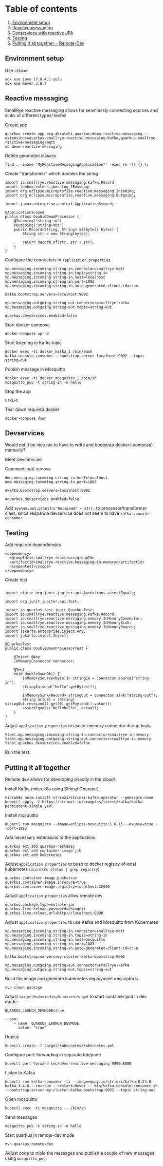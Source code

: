 # Table of contents
1. [Environment setup](#env)
2. [Reactive messaging](#reactive-messaging)
3. [Devservices with reactive JPA](#devservices)
4. [Testing](#testing)
5. [Putting it all together = Remote-Dev](#remote-dev)

## Environment setup <a id="env"></a>

Use `sdkman`!

```
sdk use java 17.0.4.1-zulu
sdk use maven 3.8.7
```


## Reactive messaging <a id="reactive-messaging"></a>
SmallRye reactive messaging allows for seamlessly connecting sources and sinks of different types/ techs!

Create app
```
quarkus create app org.abratuhi.quarkus:demo-reactive-messaging --extensions=quarkus-smallrye-reactive-messaging-kafka,quarkus-smallrye-reactive-messaging-mqtt
cd demo-reactive-messaging
```

Delete generated classes
```
find . -iname 'MyReactiveMessagingApplication*' -exec rm -fr {} \;
```

Create "transformer" which doubles the string

```
import io.smallrye.reactive.messaging.kafka.Record;
import lombok.extern.jbosslog.JBossLog;
import org.eclipse.microprofile.reactive.messaging.Incoming;
import org.eclipse.microprofile.reactive.messaging.Outgoing;

import javax.enterprise.context.ApplicationScoped;

@ApplicationScoped
public class DoubleDownProcessor {
    @Incoming("string-in")
    @Outgoing("string-out")
    public Record<String, String> x2(byte[] bytes) {
        String str = new String(bytes);

        return Record.of(str, str + str);
    }
}
```

Configure the connectors in `application.properties`
```
mp.messaging.incoming.string-in.connector=smallrye-mqtt
mp.messaging.incoming.string-in.topic=string-in
mp.messaging.incoming.string-in.host=localhost
mp.messaging.incoming.string-in.port=1883
mp.messaging.incoming.string-in.auto-generated-client-id=true

kafka.bootstrap.servers=localhost:9092

mp.messaging.outgoing.string-out.connector=smallrye-kafka
mp.messaging.outgoing.string-out.topic=string-out

quarkus.devservices.enabled=false
```

Start docker compose
```
docker-compose up -d
```

Start listening to Kafka topic
```
docker exec -ti docker_kafka_1 /bin/bash
kafka-console-consumer --bootstrap-server localhost:9092 --topic string-out
```

Publish message in Mosquitto
```
docker exec -ti docker_mosquitto_1 /bin/sh
mosquitto_pub -t string-in -m hello
```

Stop the app
```
CTRL+C
```

Tear down required docker
```
docker-compose down
```

## Devservices <a id="devservices"></a>
Would not it be nice not to have to write and bootstrap docker(-compose) manually?

Meet Devservices!

Comment-out/ remove 
```
#mp.messaging.incoming.string-in.host=localhost
#mp.messaging.incoming.string-in.port=1883

#kafka.bootstrap.servers=localhost:9092

#quarkus.devservices.enabled=false
```

Add `System.out.println("Received" + str);` to processor/transformer class, since redpanda devservice does not seem to have `kafka-console-consumer`

## Testing <a id="testing"></a>
Add required dependencies
```
<dependency>
  <groupId>io.smallrye.reactive</groupId>
  <artifactId>smallrye-reactive-messaging-in-memory</artifactId>
  <scope>test</scope>
</dependency>
```

Create test
```

import static org.junit.jupiter.api.Assertions.assertEquals;

import org.junit.jupiter.api.Test;

import io.quarkus.test.junit.QuarkusTest;
import io.smallrye.reactive.messaging.kafka.Record;
import io.smallrye.reactive.messaging.memory.InMemoryConnector;
import io.smallrye.reactive.messaging.memory.InMemorySink;
import io.smallrye.reactive.messaging.memory.InMemorySource;
import jakarta.enterprise.inject.Any;
import jakarta.inject.Inject;

@QuarkusTest
public class DoubleDownProcessorTest {
   
    @Inject @Any
    InMemoryConnector connector;

    @Test
    void doubleDownOk() {
        InMemorySource<byte[]> stringIn = connector.source("string-in");
        stringIn.send("hello".getBytes());

        InMemorySink<Record> stringOut = connector.sink("string-out");
        String actual = (String) stringOut.received().get(0).getPayload().value();
        assertEquals("hellohello", actual);
    }
}
```

Adjust `application.properties` to use in-memory connector during tests
```
%test.mp.messaging.incoming.string-in.connector=smallrye-in-memory
%test.mp.messaging.outgoing.string-out.connector=smallrye-in-memory
%test.quarkus.devservices.enabled=false
```

Run the test.

## Putting it all together <a id="remote-dev"></a>
Remote dev allows for developing directly in the cloud!


Install Kafka (microk8s using Strimzi Operator)
```
microk8s helm install strimzi/strimzi-kafka-operator --generate-name
kubectl apply -f https://strimzi.io/examples/latest/kafka/kafka-persistent-single.yaml
```

Install mosquitto
```
kubectl run mosquitto --image=eclipse-mosquitto:1.6.15 --expose=true --port=1883
```

Add necessary extensions to the application:
```
quarkus ext add quarkus-resteasy
quarkus ext add container-image-jib
quarkus ext add kubernetes
```

Adjust `application.properties` to push to docker registry of local kubernetes (`microk8s status | grep registry`)

```
quarkus.container-image.push=true
quarkus.container-image.insecure=true
quarkus.container-image.registry=localhost:32000
```

Adjust `application.properties` allow remote dev

```
quarkus.package.type=mutable-jar
quarkus.live-reload.password=changeit
quarkus.live-reload.url=http://localhost:9090
```

Adjust `application.properties` to use Kafka and Mosquitto from Kubernetes

```
mp.messaging.incoming.string-in.connector=smallrye-mqtt
mp.messaging.incoming.string-in.topic=string-in
mp.messaging.incoming.string-in.host=mosquitto
mp.messaging.incoming.string-in.port=1883
mp.messaging.incoming.string-in.auto-generated-client-id=true

kafka.bootstrap.servers=my-cluster-kafka-bootstrap:9092

mp.messaging.outgoing.string-out.connector=smallrye-kafka
mp.messaging.outgoing.string-out.topic=string-out
```

Build the image and generate kubernetes deployment descriptors:
```
mvn clean package
```

Adjust `target/kubernetes/kubernetes.yml` to start container pod in dev mode:
```
QUARKUS_LAUNCH_DEVMODE=true
```

```
- env:
    - name: QUARKUS_LAUNCH_DEVMODE
      value: "true"
```

Deploy
```
kubectl create -f target/kubernetes/kubernetes.yml
```

Configure port-forwarding in separate tab/pane
```
kubectl port-forward svc/demo-reactive-messaging 9090:8080
```


Listen to Kafka

```
kubectl run kafka-consumer -ti --image=quay.io/strimzi/kafka:0.34.0-kafka-3.4.0 --rm=true --restart=Never -- bin/kafka-console-consumer.sh --bootstrap-server my-cluster-kafka-bootstrap:9092 --topic string-out
```

Open mosquitto
```
kubectl exec -ti mosquitto -- /bin/sh
```

Send messages
```
mosquitto_pub -t string-in -m hello
```

Start quarkus in remote-dev mode
```
mvn quarkus:remote-dev
```

Adjust code to triple the messages and publish a couple of new messages using `mosquitto_pub`.
